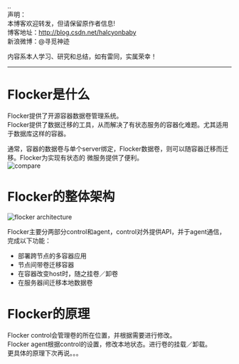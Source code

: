 ..  
声明：   
本博客欢迎转发，但请保留原作者信息!   
博客地址：http://blog.csdn.net/halcyonbaby   
新浪微博：@寻觅神迹

内容系本人学习、研究和总结，如有雷同，实属荣幸！   

----------

Flocker是什么
=====
Flocker提供了开源容器数据卷管理系统。   
Flocker提供了数据迁移的工具，从而解决了有状态服务的容器化难题。尤其适用于数据库这样的容器。  

通常，容器的数据卷与单个server绑定，Flocker数据卷，则可以随容器迁移而迁移。Flocker为实现有状态的 微服务提供了便利。   
![compare](https://docs.clusterhq.com/en/1.0.3/_images/flocker-v-native-containers.svg)

Flocker的整体架构
=====
![flocker architecture](https://docs.clusterhq.com/en/1.0.3/_images/flocker-architecture.svg)

Flocker主要分两部分control和agent，control对外提供API，并于agent通信，完成以下功能：

 - 部署跨节点的多容器应用
 - 节点间带卷迁移容器
 - 在容器改变host时，随之挂卷／卸卷
 - 在服务器间迁移本地数据卷  

Flocker的原理
=====
Flocker control会管理卷的所在位置，并根据需要进行修改。  
Flocker agent根据control的设置，修改本地状态。进行卷的挂载／卸载。  
更具体的原理下次再说。。。
